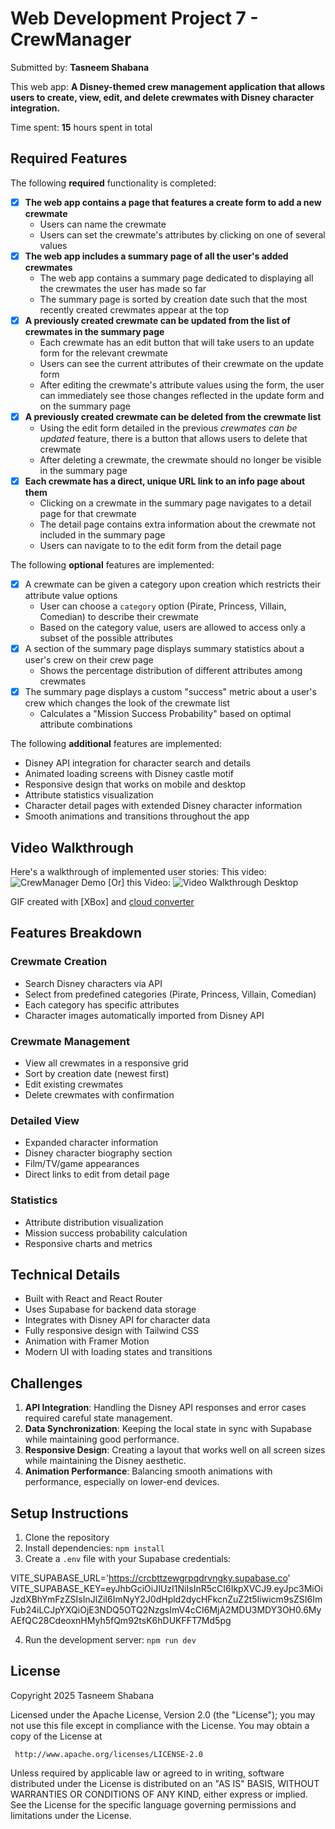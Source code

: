 # Web Development Project 7 - CrewManager

Submitted by: **Tasneem Shabana**

This web app: **A Disney-themed crew management application that allows users to create, view, edit, and delete crewmates with Disney character integration.**

Time spent: **15** hours spent in total

## Required Features

The following **required** functionality is completed:

- [x] **The web app contains a page that features a create form to add a new crewmate**
  - Users can name the crewmate
  - Users can set the crewmate's attributes by clicking on one of several values
- [x] **The web app includes a summary page of all the user's added crewmates**
  - The web app contains a summary page dedicated to displaying all the crewmates the user has made so far
  - The summary page is sorted by creation date such that the most recently created crewmates appear at the top
- [x] **A previously created crewmate can be updated from the list of crewmates in the summary page**
  - Each crewmate has an edit button that will take users to an update form for the relevant crewmate
  - Users can see the current attributes of their crewmate on the update form
  - After editing the crewmate's attribute values using the form, the user can immediately see those changes reflected in the update form and on the summary page 
- [x] **A previously created crewmate can be deleted from the crewmate list**
  - Using the edit form detailed in the previous _crewmates can be updated_ feature, there is a button that allows users to delete that crewmate
  - After deleting a crewmate, the crewmate should no longer be visible in the summary page
- [x] **Each crewmate has a direct, unique URL link to an info page about them**
  - Clicking on a crewmate in the summary page navigates to a detail page for that crewmate
  - The detail page contains extra information about the crewmate not included in the summary page
  - Users can navigate to to the edit form from the detail page

The following **optional** features are implemented:

- [x] A crewmate can be given a category upon creation which restricts their attribute value options
  - User can choose a `category` option (Pirate, Princess, Villain, Comedian) to describe their crewmate
  - Based on the category value, users are allowed to access only a subset of the possible attributes
- [x] A section of the summary page displays summary statistics about a user's crew on their crew page
  - Shows the percentage distribution of different attributes among crewmates
- [x] The summary page displays a custom "success" metric about a user's crew which changes the look of the crewmate list
  - Calculates a "Mission Success Probability" based on optimal attribute combinations

The following **additional** features are implemented:

* Disney API integration for character search and details
* Animated loading screens with Disney castle motif
* Responsive design that works on mobile and desktop
* Attribute statistics visualization
* Character detail pages with extended Disney character information
* Smooth animations and transitions throughout the app

## Video Walkthrough

Here's a walkthrough of implemented user stories:
This video:
![CrewManager Demo](./videos/React+Vite-DisneyCrewmate.gif)
[Or] this Video: 
<img src='./videos/React+Vite-DisneyCrewmate.gif' title='Video Walkthrough Desktop' width='' alt='Video Walkthrough Desktop' />


GIF created with [XBox] and [cloud converter](https://cloudconvert.com/mp4-to-gif)

## Features Breakdown

### Crewmate Creation
- Search Disney characters via API
- Select from predefined categories (Pirate, Princess, Villain, Comedian)
- Each category has specific attributes
- Character images automatically imported from Disney API

### Crewmate Management
- View all crewmates in a responsive grid
- Sort by creation date (newest first)
- Edit existing crewmates
- Delete crewmates with confirmation

### Detailed View
- Expanded character information
- Disney character biography section
- Film/TV/game appearances
- Direct links to edit from detail page

### Statistics
- Attribute distribution visualization
- Mission success probability calculation
- Responsive charts and metrics

## Technical Details

- Built with React and React Router
- Uses Supabase for backend data storage
- Integrates with Disney API for character data
- Fully responsive design with Tailwind CSS
- Animation with Framer Motion
- Modern UI with loading states and transitions

## Challenges

1. **API Integration**: Handling the Disney API responses and error cases required careful state management.
2. **Data Synchronization**: Keeping the local state in sync with Supabase while maintaining good performance.
3. **Responsive Design**: Creating a layout that works well on all screen sizes while maintaining the Disney aesthetic.
4. **Animation Performance**: Balancing smooth animations with performance, especially on lower-end devices.

## Setup Instructions

1. Clone the repository
2. Install dependencies: `npm install`
3. Create a `.env` file with your Supabase credentials:

VITE_SUPABASE_URL='https://crcbttzewgrpqdrvngky.supabase.co'
VITE_SUPABASE_KEY=eyJhbGciOiJIUzI1NiIsInR5cCI6IkpXVCJ9.eyJpc3MiOiJzdXBhYmFzZSIsInJlZiI6ImNyY2J0dHpld2dycHFkcnZuZ2t5Iiwicm9sZSI6ImFub24iLCJpYXQiOjE3NDQ5OTQ2NzgsImV4cCI6MjA2MDU3MDY3OH0.6MyAEfQC28CdeoxnHMyh5fQm92tsK6hDUKFFT7Md5pg

4. Run the development server: `npm run dev`

## License

 Copyright 2025 Tasneem Shabana

 Licensed under the Apache License, Version 2.0 (the "License");
 you may not use this file except in compliance with the License.
 You may obtain a copy of the License at

     http://www.apache.org/licenses/LICENSE-2.0

 Unless required by applicable law or agreed to in writing, software
 distributed under the License is distributed on an "AS IS" BASIS,
 WITHOUT WARRANTIES OR CONDITIONS OF ANY KIND, either express or implied.
 See the License for the specific language governing permissions and
 limitations under the License.